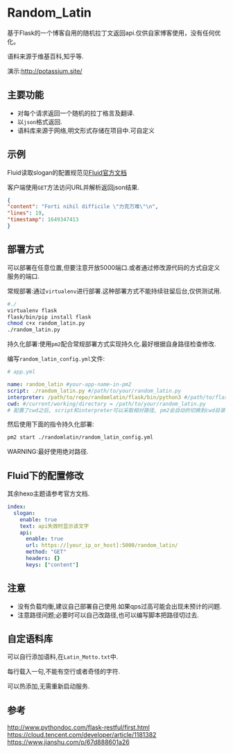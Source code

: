 # Random_Latin
基于Flask的一个博客自用的随机拉丁文返回api.仅供自家博客使用，没有任何优化。

语料来源于维基百科,知乎等.

演示:http://potassium.site/

## 主要功能
- 对每个请求返回一个随机的拉丁格言及翻译.
- 以`json`格式返回.
- 语料库来源于网络,明文形式存储在项目中.可自定义
## 示例
Fluid读取slogan的配置规范见[Fluid官方文档](https://fluid-dev.github.io/hexo-fluid-docs/guide/#slogan-%E6%89%93%E5%AD%97%E6%9C%BA)

客户端使用`GET`方法访问URL并解析返回json结果.

```json
{
"content": "Forti nihil difficile \"力克万难\"\n",
"lines": 19,
"timestamp": 1649347413
}
```

## 部署方式
可以部署在任意位置,但要注意开放5000端口.或者通过修改源代码的方式自定义服务的端口.

常规部署:通过`virtualenv`进行部署.这种部署方式不能持续驻留后台,仅供测试用.

```bash
#./
virtualenv flask
flask/bin/pip install flask
chmod c+x random_latin.py
./random_latin.py
```

持久化部署:使用`pm2`配合常规部署方式实现持久化.最好根据自身路径检查修改.

编写`random_latin_config.yml`文件:

```yaml
# app.yml

name: random_latin #your-app-name-in-pm2
script: ./random_latin.py #/path/to/your/random_latin.py
interpreter: /path/to/repo/randomlatin/flask/bin/python3 #/path/to/flask_venv/bin/python
cwd: #/current/working/directory = /path/to/your/random_latin.py
# 配置了cwd之后, script和interpreter可以采取相对路径, pm2会自动的切换到cwd目录再执行启动应用的操作
```
然后使用下面的指令持久化部署:
```bash
pm2 start ./randomlatin/random_latin_config.yml
```
WARNING:最好使用绝对路径.

## Fluid下的配置修改
其余hexo主题请参考官方文档.
```yaml
index:
  slogan:
    enable: true
    text: api失效时显示该文字
    api:
      enable: true
      url: https://[your_ip_or_host]:5000/random_latin/
      method: "GET"
      headers: {}
      keys: ["content"]
```
## 注意

- 没有负载均衡,建议自己部署自己使用.如果qps过高可能会出现未预计的问题.
- 注意路径问题;必要时可以自己改路径,也可以编写脚本把路径切过去.



## 自定语料库
可以自行添加语料,在`Latin_Motto.txt`中.

每行载入一句,不能有空行或者奇怪的字符.

可以热添加,无需重新启动服务.

## 参考
http://www.pythondoc.com/flask-restful/first.html
https://cloud.tencent.com/developer/article/1181382
https://www.jianshu.com/p/67d888601a26